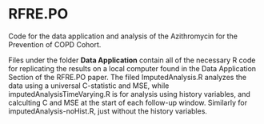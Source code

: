 # RFRE.PO
Code for the data application and analysis of the Azithromycin for the Prevention of COPD Cohort.

Files under the folder **Data Application** contain all of the necessary R code for replicating the results on a local computer found in the Data Application Section of the RFRE.PO paper. The filed ImputedAnalysis.R analyzes the data using a universal C-statistic and MSE, while imputedAnalysisTimeVarying.R is for analysis using history variables, and calculting C and MSE at the start of each follow-up window. Similarly for imputedAnalysis-noHist.R, just without the history variables.
